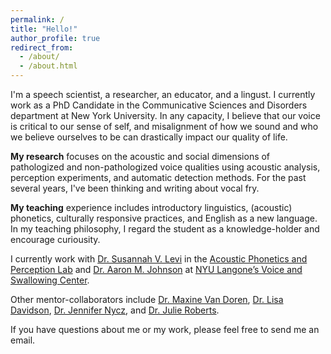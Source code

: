 ```yaml
---
permalink: /
title: "Hello!"
author_profile: true
redirect_from: 
  - /about/
  - /about.html
---
```


I'm a speech scientist, a researcher, an educator, and a lingust. I currently work as a PhD Candidate in the Communicative Sciences and Disorders department at New York University. In any capacity, I believe that our voice is critical to our sense of self, and misalignment of how we sound and who we believe ourselves to be can drastically impact our quality of life.

<strong>My research</strong> focuses on the acoustic and social dimensions of pathologized and non-pathologized voice qualities using acoustic analysis, perception experiments, and automatic detection methods. For the past several years, I've been thinking and writing about vocal fry. 

<strong>My teaching</strong> experience includes introductory linguistics, (acoustic) phonetics, culturally responsive practices, and English as a new language. In my teaching philosophy, I regard the student as a knowledge-holder and encourage curiousity.

I currently work with [Dr. Susannah V. Levi](https://wp.nyu.edu/levi/) in the [Acoustic Phonetics and Perception Lab](https://wp.nyu.edu/appl/) and [Dr. Aaron M. Johnson](https://www.voicescientist.com/) at [NYU Langone’s Voice and Swallowing Center](https://nyulangone.org/care-services/voice-center?cid=sem_google&sem_campaign_id=22139905662&sem_ad_group_id=&sem_creative_id=&gad_source=1&gad_campaignid=22716220022&gbraid=0AAAAAC9qk2tWTmFTVtXetNoNXKP4QpeV3&gclid=Cj0KCQjwhafEBhCcARIsAEGZEKJ7QbzHtxACQuBHZcp0e7Bxcy-2hEIAcj2NorNVm1JPbXTdytL-WPEaAjcAEALw_wcB).

Other mentor-collaborators include [Dr. Maxine Van Doren](https://sites.google.com/ucsd.edu/maxinevandoren/about?authuser=0), [Dr. Lisa Davidson](https://wp.nyu.edu/lisa_davidson/), [Dr. Jennifer Nycz](https://www.jennifernycz.com/), and [Dr. Julie Roberts](https://www.linkedin.com/in/julie-roberts-a3910a59?original_referer=https%3A%2F%2Fwww.google.com%2F). 

If you have questions about me or my work, please feel free to send me an email.